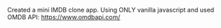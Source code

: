 Created a mini IMDB clone app. Using ONLY vanilla javascript and used OMDB API: https://www.omdbapi.com/
